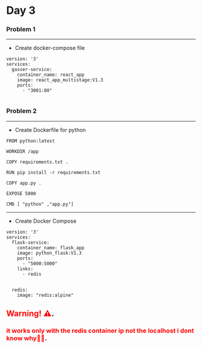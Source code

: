 # Day 3

### Problem 1
***
* Create docker-compose file 
```
version: '3'
services:
  gasser-service:
    container_name: react_app
    image: react_app_multistage:V1.3
    ports:
      - "3001:80"
      
```

### Problem 2 
---
* Create Dockerfile for python 
```
FROM python:latest

WORKDIR /app

COPY requirements.txt .

RUN pip install -r requirements.txt

COPY app.py .

EXPOSE 5000

CMD [ "python" ,"app.py"]
```
---
* Create Docker Compose 

```
version: '3'
services:
  flask-service:
    container_name: flask_app
    image: python_flask:V1.3
    ports:
      - "5000:5000"
    links:
      - redis
   

  redis:
    image: "redis:alpine"
```
## <span style="color:red">**Warning!** ⚠️</span>.
### <span style="color:red">it works only with the redis container ip not the localhost i dont know why😮‍💨</span>.


